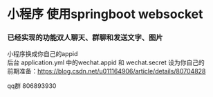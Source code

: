 #  小程序 使用springboot websocket
### 已经实现的功能双人聊天、群聊和发送文字、图片
小程序换成你自己的appid
<br>
后台 application.yml 中的wechat.appid 和 wechat.secret 设为你自己的
<br>
前期准备：https://blog.csdn.net/u011164906/article/details/80704828
<br>

qq群 806893930

